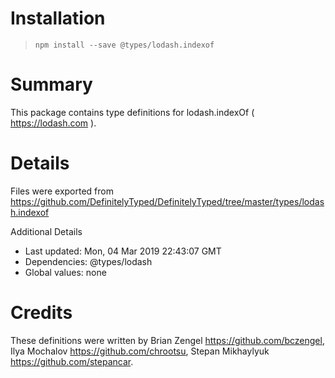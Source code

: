 # Installation
> `npm install --save @types/lodash.indexof`

# Summary
This package contains type definitions for lodash.indexOf ( https://lodash.com ).

# Details
Files were exported from https://github.com/DefinitelyTyped/DefinitelyTyped/tree/master/types/lodash.indexof

Additional Details
 * Last updated: Mon, 04 Mar 2019 22:43:07 GMT
 * Dependencies: @types/lodash
 * Global values: none

# Credits
These definitions were written by Brian Zengel <https://github.com/bczengel>, Ilya Mochalov <https://github.com/chrootsu>, Stepan Mikhaylyuk <https://github.com/stepancar>.
